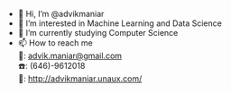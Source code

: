 - 👋 Hi, I’m @advikmaniar
- 👀 I’m interested in Machine Learning and Data Science
- 🌱 I’m currently studying Computer Science
- 📫 How to reach me <br>
                        :e-mail:: advik.maniar@gmail.com <br>
                        :phone:: (646)-9612018 <br>
                        :man:: http://advikmaniar.unaux.com/


<!---
advikmaniar/advikmaniar is a ✨ special ✨ repository because its `README.md` (this file) appears on your GitHub profile.
You can click the Preview link to take a look at your changes.
--->
